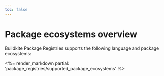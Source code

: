 ```yaml
---
toc: false
---
```


# Package ecosystems overview

Buildkite Package Registries supports the following language and package ecosystems:

<%= render_markdown partial: 'package_registries/supported_package_ecosystems' %>
